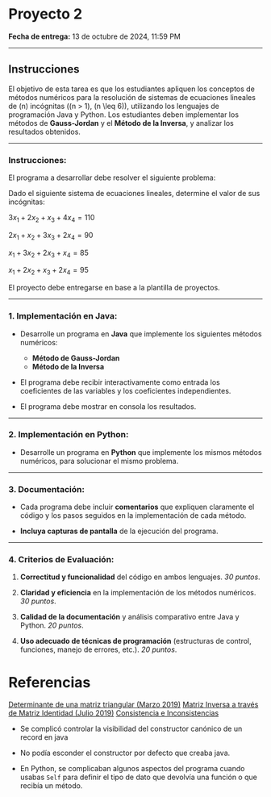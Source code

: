 # Proyecto 2

**Fecha de entrega:** 13 de octubre de 2024, 11:59 PM

---

## Instrucciones

El objetivo de esta tarea es que los estudiantes apliquen los conceptos de métodos numéricos para la resolución de sistemas de ecuaciones lineales de \(n\) incógnitas (\(n > 1\), \(n \leq 6\)), utilizando los lenguajes de programación Java y Python. Los estudiantes deben implementar los métodos de **Gauss-Jordan** y el **Método de la Inversa**, y analizar los resultados obtenidos.

---

### Instrucciones:
El programa a desarrollar debe resolver el siguiente problema:

Dado el siguiente sistema de ecuaciones lineales, determine el valor de sus incógnitas:

$3x_1 + 2x_2 + x_3 + 4x_4 = 110$

$2x_1 + x_2 + 3x_3 + 2x_4 = 90$

$x_1 + 3x_2 + 2x_3 + x_4 = 85$

$x_1 + 2x_2 + x_3 + 2x_4 = 95$


El proyecto debe entregarse en base a la plantilla de proyectos.

---

### 1. Implementación en Java:

- Desarrolle un programa en **Java** que implemente los siguientes métodos numéricos:
  - **Método de Gauss-Jordan**
  - **Método de la Inversa**

- El programa debe recibir interactivamente como entrada los coeficientes de las variables y los coeficientes independientes.

- El programa debe mostrar en consola los resultados.

---

### 2. Implementación en Python:

- Desarrolle un programa en **Python** que implemente los mismos métodos numéricos, para solucionar el mismo problema.

---

### 3. Documentación:

- Cada programa debe incluir **comentarios** que expliquen claramente el código y los pasos seguidos en la implementación de cada método.

- **Incluya capturas de pantalla** de la ejecución del programa.

---

### 4. Criterios de Evaluación:

1. **Correctitud y funcionalidad** del código en ambos lenguajes. *30 puntos*.

2. **Claridad y eficiencia** en la implementación de los métodos numéricos. *30 puntos*.

3. **Calidad de la documentación** y análisis comparativo entre Java y Python. *20 puntos*.

4. **Uso adecuado de técnicas de programación** (estructuras de control, funciones, manejo de errores, etc.). *20 puntos*.

# Referencias


[Determinante de una matriz triangular (Marzo 2019)](https://www.youtube.com/watch?v=oW1oiEmCrA0)
[Matriz Inversa a través de Matriz Identidad (Julio 2019)](https://www.youtube.com/watch?v=lrh5MKNZihQ)
[Consistencia e Inconsistencias](https://ionamaths.weebly.com/uploads/1/4/2/0/14204419/consistencyanddependency.pdf)

- Se complicó controlar la visibilidad del constructor canónico de un record en java 
- No podía esconder el constructor por defecto que creaba java.

- En Python, se complicaban algunos aspectos del programa cuando usabas `Self` para definir el tipo de dato que devolvía una función o que recibía un método.






